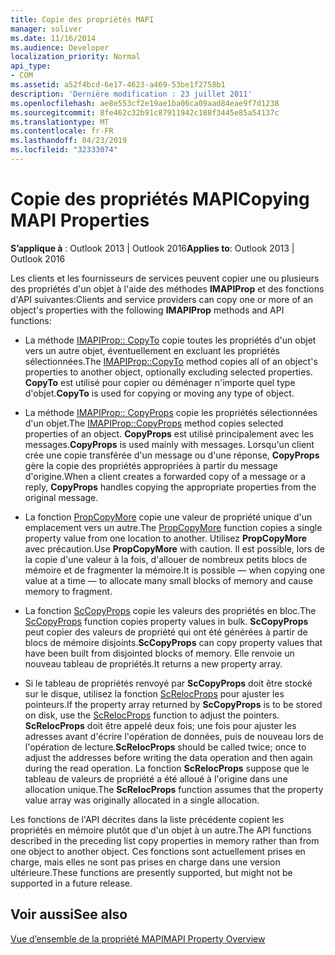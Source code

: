 ```yaml
---
title: Copie des propriétés MAPI
manager: soliver
ms.date: 11/16/2014
ms.audience: Developer
localization_priority: Normal
api_type:
- COM
ms.assetid: a52f4bcd-6e17-4623-a469-53be1f2758b1
description: 'Dernière modification : 23 juillet 2011'
ms.openlocfilehash: ae8e553cf2e19ae1ba06ca09aad84eae9f7d1238
ms.sourcegitcommit: 8fe462c32b91c87911942c188f3445e85a54137c
ms.translationtype: MT
ms.contentlocale: fr-FR
ms.lasthandoff: 04/23/2019
ms.locfileid: "32333074"
---
```

# <a name="copying-mapi-properties"></a><span data-ttu-id="821cb-103">Copie des propriétés MAPI</span><span class="sxs-lookup"><span data-stu-id="821cb-103">Copying MAPI Properties</span></span>

  
  
<span data-ttu-id="821cb-104">**S’applique à** : Outlook 2013 | Outlook 2016</span><span class="sxs-lookup"><span data-stu-id="821cb-104">**Applies to**: Outlook 2013 | Outlook 2016</span></span> 
  
<span data-ttu-id="821cb-105">Les clients et les fournisseurs de services peuvent copier une ou plusieurs des propriétés d'un objet à l'aide des méthodes **IMAPIProp** et des fonctions d'API suivantes:</span><span class="sxs-lookup"><span data-stu-id="821cb-105">Clients and service providers can copy one or more of an object's properties with the following **IMAPIProp** methods and API functions:</span></span> 
  
- <span data-ttu-id="821cb-106">La méthode [IMAPIProp:: CopyTo](imapiprop-copyto.md) copie toutes les propriétés d'un objet vers un autre objet, éventuellement en excluant les propriétés sélectionnées.</span><span class="sxs-lookup"><span data-stu-id="821cb-106">The [IMAPIProp::CopyTo](imapiprop-copyto.md) method copies all of an object's properties to another object, optionally excluding selected properties.</span></span> <span data-ttu-id="821cb-107">**CopyTo** est utilisé pour copier ou déménager n'importe quel type d'objet.</span><span class="sxs-lookup"><span data-stu-id="821cb-107">**CopyTo** is used for copying or moving any type of object.</span></span> 
    
- <span data-ttu-id="821cb-108">La méthode [IMAPIProp:: CopyProps](imapiprop-copyprops.md) copie les propriétés sélectionnées d'un objet.</span><span class="sxs-lookup"><span data-stu-id="821cb-108">The [IMAPIProp::CopyProps](imapiprop-copyprops.md) method copies selected properties of an object.</span></span> <span data-ttu-id="821cb-109">**CopyProps** est utilisé principalement avec les messages.</span><span class="sxs-lookup"><span data-stu-id="821cb-109">**CopyProps** is used mainly with messages.</span></span> <span data-ttu-id="821cb-110">Lorsqu'un client crée une copie transférée d'un message ou d'une réponse, **CopyProps** gère la copie des propriétés appropriées à partir du message d'origine.</span><span class="sxs-lookup"><span data-stu-id="821cb-110">When a client creates a forwarded copy of a message or a reply, **CopyProps** handles copying the appropriate properties from the original message.</span></span> 
    
- <span data-ttu-id="821cb-111">La fonction [PropCopyMore](propcopymore.md) copie une valeur de propriété unique d'un emplacement vers un autre.</span><span class="sxs-lookup"><span data-stu-id="821cb-111">The [PropCopyMore](propcopymore.md) function copies a single property value from one location to another.</span></span> <span data-ttu-id="821cb-112">Utilisez **PropCopyMore** avec précaution.</span><span class="sxs-lookup"><span data-stu-id="821cb-112">Use **PropCopyMore** with caution.</span></span> <span data-ttu-id="821cb-113">Il est possible, lors de la copie d'une valeur à la fois, d'allouer de nombreux petits blocs de mémoire et de fragmenter la mémoire.</span><span class="sxs-lookup"><span data-stu-id="821cb-113">It is possible — when copying one value at a time — to allocate many small blocks of memory and cause memory to fragment.</span></span> 
    
- <span data-ttu-id="821cb-114">La fonction [ScCopyProps](sccopyprops.md) copie les valeurs des propriétés en bloc.</span><span class="sxs-lookup"><span data-stu-id="821cb-114">The [ScCopyProps](sccopyprops.md) function copies property values in bulk.</span></span> <span data-ttu-id="821cb-115">**ScCopyProps** peut copier des valeurs de propriété qui ont été générées à partir de blocs de mémoire disjoints.</span><span class="sxs-lookup"><span data-stu-id="821cb-115">**ScCopyProps** can copy property values that have been built from disjointed blocks of memory.</span></span> <span data-ttu-id="821cb-116">Elle renvoie un nouveau tableau de propriétés.</span><span class="sxs-lookup"><span data-stu-id="821cb-116">It returns a new property array.</span></span> 
    
- <span data-ttu-id="821cb-117">Si le tableau de propriétés renvoyé par **ScCopyProps** doit être stocké sur le disque, utilisez la fonction [ScRelocProps](screlocprops.md) pour ajuster les pointeurs.</span><span class="sxs-lookup"><span data-stu-id="821cb-117">If the property array returned by **ScCopyProps** is to be stored on disk, use the [ScRelocProps](screlocprops.md) function to adjust the pointers.</span></span> <span data-ttu-id="821cb-118">**ScRelocProps** doit être appelé deux fois; une fois pour ajuster les adresses avant d'écrire l'opération de données, puis de nouveau lors de l'opération de lecture.</span><span class="sxs-lookup"><span data-stu-id="821cb-118">**ScRelocProps** should be called twice; once to adjust the addresses before writing the data operation and then again during the read operation.</span></span> <span data-ttu-id="821cb-119">La fonction **ScRelocProps** suppose que le tableau de valeurs de propriété a été alloué à l'origine dans une allocation unique.</span><span class="sxs-lookup"><span data-stu-id="821cb-119">The **ScRelocProps** function assumes that the property value array was originally allocated in a single allocation.</span></span> 
    
<span data-ttu-id="821cb-120">Les fonctions de l'API décrites dans la liste précédente copient les propriétés en mémoire plutôt que d'un objet à un autre.</span><span class="sxs-lookup"><span data-stu-id="821cb-120">The API functions described in the preceding list copy properties in memory rather than from one object to another object.</span></span> <span data-ttu-id="821cb-121">Ces fonctions sont actuellement prises en charge, mais elles ne sont pas prises en charge dans une version ultérieure.</span><span class="sxs-lookup"><span data-stu-id="821cb-121">These functions are presently supported, but might not be supported in a future release.</span></span>
  
## <a name="see-also"></a><span data-ttu-id="821cb-122">Voir aussi</span><span class="sxs-lookup"><span data-stu-id="821cb-122">See also</span></span>



[<span data-ttu-id="821cb-123">Vue d’ensemble de la propriété MAPI</span><span class="sxs-lookup"><span data-stu-id="821cb-123">MAPI Property Overview</span></span>](mapi-property-overview.md)

